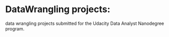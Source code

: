 # DataWrangling projects:

data wrangling projects submitted for the Udacity Data Analyst Nanodegree program.
